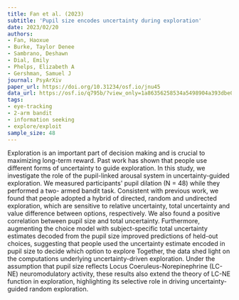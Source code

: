 ```yaml
---
title: Fan et al. (2023)
subtitle: 'Pupil size encodes uncertainty during exploration'
date: 2023/02/20
authors:
- Fan, Haoxue
- Burke, Taylor Denee
- Sambrano, Deshawn
- Dial, Emily
- Phelps, Elizabeth A
- Gershman, Samuel J
journal: PsyArXiv
paper_url: https://doi.org/10.31234/osf.io/jnu45
data_url: https://osf.io/q795b/?view_only=1a86356258534a5498904a393dbe0692
tags:
- eye-tracking
- 2-arm bandit
- information seeking
- explore/exploit
sample_size: 48
---
```


Exploration is an important part of decision making and is crucial to maximizing long-term reward. Past work has shown that people use different forms of uncertainty to guide exploration. In this study, we investigate the role of the pupil-linked arousal system in uncertainty-guided exploration. We measured participants' pupil dilation (N = 48) while they performed a two- armed bandit task. Consistent with previous work, we found that people adopted a hybrid of directed, random and undirected exploration, which are sensitive to relative uncertainty, total uncertainty and value difference between options, respectively. We also found a positive correlation between pupil size and total uncertainty. Furthermore, augmenting the choice model with subject-specific total uncertainty estimates decoded from the pupil size improved predictions of held-out choices, suggesting that people used the uncertainty estimate encoded in pupil size to decide which option to explore Together, the data shed light on the computations underlying uncertainty-driven exploration. Under the assumption that pupil size reflects Locus Coeruleus-Norepinephrine (LC-NE) neuromodulatory activity, these results also extend the theory of LC-NE function in exploration, highlighting its selective role in driving uncertainty- guided random exploration.
